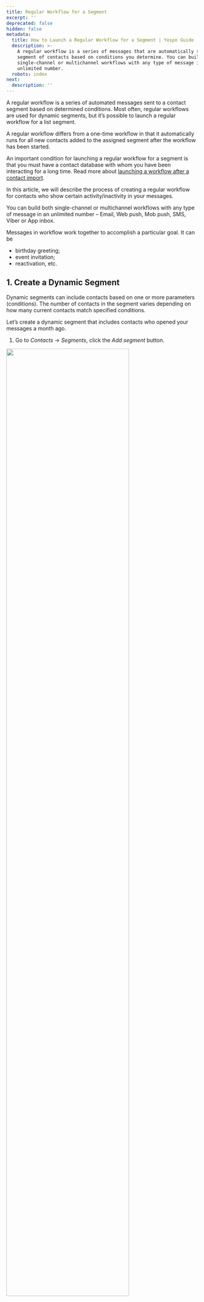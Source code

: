 ```yaml
---
title: Regular Workflow for a Segment
excerpt: ''
deprecated: false
hidden: false
metadata:
  title: How to Launch a Regular Workflow for a Segment | Yespo Guide
  description: >-
    A regular workflow is a series of messages that are automatically sent to a
    segment of contacts based on conditions you determine. You can build both
    single-channel or multichannel workflows with any type of message in an
    unlimited number.
  robots: index
next:
  description: ''
---
```

A regular workflow is a series of automated messages sent to a contact segment based on determined conditions. Most often, regular workflows are used for dynamic segments, but it’s possible to launch a regular workflow for a list segment.

A regular workflow differs from a one-time workflow in that it automatically runs for all new contacts added to the assigned segment after the workflow has been started.

An important condition for launching a regular workflow for a segment is that you must have a contact database with whom you have been interacting for a long time. Read more about [launching a workflow after a contact import](https://docs.yespo.io/docs/how-to-launch-workflow-upon-import).

In this article, we will describe the process of creating a regular workflow for contacts who show certain activity/inactivity in your messages.

You can build both single-channel or multichannel workflows with any type of message in an unlimited number – Email, Web push, Mob push, SMS, Viber or App inbox.

Messages in workflow work together to accomplish a particular goal. It can be

* birthday greeting;
* event invitation;
* reactivation, etc.

## 1\. Create a Dynamic Segment

Dynamic segments can include contacts based on one or more parameters (conditions). The number of contacts in the segment varies depending on how many current contacts match specified conditions.

Let’s create a dynamic segment that includes contacts who opened your messages a month ago.

1. Go to *Contacts* → *Segments*, click the *Add segment* button.

<Image align="center" width="80% " src="https://files.readme.io/95238f9cf80cbcefbac884f3018fa25eece483bc093dfd1a06c8ca688a2fda1a-launching-a-regular-workflow-for-a-segment-001.webp" />

2. Select *Dynamic* segment and click *Create*.

<Image align="center" width="80% " src="https://files.readme.io/796a1baab855da472ae6018eacaee8f2ff11675a0733f5464f6f7a0a6a12c06b-launching-a-regular-workflow-for-a-segment-002.webp" />

3. Fill in general properties:
   * Name (required) — displayed in the general segment list.
   * Purpose (optional) — specify how the campaigns will be used. For example, for triggered emails, regular promo campaigns, etc.
   * [Tags](https://docs.yespo.io/docs/how-add-tags) (optional) — select from the list or add a new one for quick filtering and segment search.
4. Click *Next*.

<Image align="center" width="80% " src="https://files.readme.io/4db3b3ae505ceeb915ecf74a07e78c00400426f293f078b4d286815adf5d4b6e-regular-workflow-for-a-segment-en.webp" />

5. To select conditions click *Add condition*
6. Go to *Channels* → *Contact activity by Email → Last opened → X time ago → 30 → days ago*.

<Image align="center" width="80% " src="https://files.readme.io/442c7cf0e4af7b5ef659805792f382afbcfa26bee22785e6993824fb366ac476-launching-a-regular-workflow-for-a-segment-004.webp" />

5. Click *Done*. The created segment will appear in the general segment list.

<Image align="center" width="80% " src="https://files.readme.io/f8db34dd28210cf02e6f81bf028206ae09abc41432156dc2792e0b968b352a70-launching-a-regular-workflow-for-a-segment-005.webp" />

> 📘 Note
>
> Contacts in the segment are recalculated daily from 3 a.m. to 4 a.m.

## 2\. Create a Workflow

> 📘 Note
>
> You need to create corresponding messages before getting started with a workflow.

Let’s create the following workflow that consists of two emails, timers and conditions.

[Learn more about building and editing workflows >](https://docs.yespo.io/docs/workflow-management)

1. Go to *Automation* → *Workflows* and click *New workflow*. Enter its name and tags (optionally). Build a workflow with the following blocks:
   * **Start**. A required block that starts every workflow.
   * **Timer 1**. The workflow starts sending messages straight after contact recalculation. Since contacts are recalculated from 3 a.m. to 4 a.m., set the timer so as not to bother your recipients at night.
   * **Email**. In Message, select the previously created email. Repeat this for each *Email* block in the workflow.

<Image align="center" width="80% " src="https://files.readme.io/0a14369189a3dbf2e14e38fe21629095ba775f0f8a665f364f85fa8aca0afa91-launching-a-regular-workflow-for-a-segment-007a.webp" />

> 📘 Important
>
> Make sure you select a block *Email* and not *Email to segment*. A segment will be formed during trigger configuration.

* **Timer 2/3**. Specify a time gap between the sends. You can also select on what day and at what hour the message should be sent. The timer starts counting down after contacts have been recalculated but not after the workflow has been activated.
* **Condition Opened/Not opened.** After a specified timer expires, the system checks whether the contact has performed the target action. The workflow continues to run depending on the result:\
  ✓ *Opened*: The workflow sends a follow-up and ends.\
  ✓ *Not opened*: The workflow repeatedly sends the 1-st email. Depending on the response, it sends a follow-up message or ends.
* **End.** The required block that must end every workflow brunch.

2. Click *Save*.

The workflow will look like this:

<Image align="center" width="80% " src="https://files.readme.io/5c141f4cc4f7dd38e8ed2782b4b15ffc20280380ec8c36c79b69ca08ddaa7a97-launching-a-regular-workflow-for-a-segment-006.webp" />

## 3\. Configure Trigger

1. In *Automation* → *Workflows*, choose the created workflow and click Start/Stop *configuration*.

<Image align="center" width="80% " src="https://files.readme.io/4bbf5298dd270bbf203dc736ac755a30850e40bb2392aeb72a15cad93b3f249f-launching-a-regular-workflow-for-a-segment-201.webp" />

2. Activate *Start configuration* switcher
3. In the *Regular* tab,

* In *Segment*, select the created segment.

<Image align="center" width="80% " src="https://files.readme.io/d339824210267524423a467f390c7cfc69fcadd7f51d8c1406068f5ad2bc0a5d-launching-a-regular-workflow-for-a-segment-009.webp" />

* In *Starts on*, select the current date.
* In *Start schedule*, select once a day.
* Select allowed start days.

<Image align="center" width="80% " src="https://files.readme.io/9503197a87d80f2682ed0c167bb807c36406d0d7ec4ec838cbd3788b29460173-launching-a-regular-workflow-for-a-segment-010.webp" />

* Set the *Start time* and set the *End date* of the workflow;
* In *Process unique events*, select each time.

<Image align="center" width="80% " src="https://files.readme.io/a6e29cfa6e2caa4ec68b9c98cc034b0542aa85b5c74e90dd873ca7fe0ef210da-launching-a-regular-workflow-for-a-segment-011.webp" />

* Click *Apply*.

4. To start a workflow, click *Activate* on the right and confirm the action.

<Image align="center" width="80% " src="https://files.readme.io/db893c7844de7093f99aea9b94771986a4a5b0419b4a10eea33f7567492b9715-launching-a-regular-workflow-for-a-segment-202.webp" />

The workflow status will change to active. The first message will be sent when all the conditions specified for the segment are met.

